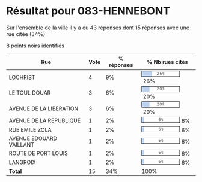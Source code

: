 # Résultat pour 083-HENNEBONT

Sur l'ensemble de la ville il y a eu 43 réponses dont 15 réponses avec une rue citée (34%)

8 points noirs identifiés

| Rue | Vote | % réponses | % Nb rues cités|
|-----|------|------------|----------------|
| LOCHRIST | 4 | 9% | <img src="../../img/bar_26.gif" />&nbsp;26%|
| LE TOUL DOUAR | 3 | 6% | <img src="../../img/bar_20.gif" />&nbsp;20%|
| AVENUE DE LA LIBERATION | 3 | 6% | <img src="../../img/bar_20.gif" />&nbsp;20%|
| AVENUE DE LA REPUBLIQUE | 1 | 2% | <img src="../../img/bar_6.gif" />&nbsp;6%|
| RUE EMILE ZOLA | 1 | 2% | <img src="../../img/bar_6.gif" />&nbsp;6%|
| AVENUE EDOUARD VAILLANT | 1 | 2% | <img src="../../img/bar_6.gif" />&nbsp;6%|
| ROUTE DE PORT LOUIS | 1 | 2% | <img src="../../img/bar_6.gif" />&nbsp;6%|
| LANGROIX | 1 | 2% | <img src="../../img/bar_6.gif" />&nbsp;6%|
| **Total** | 15 | 34% | 100%|
